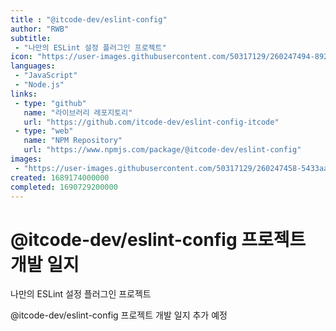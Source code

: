 ```yaml
---
title : "@itcode-dev/eslint-config"
author: "RWB"
subtitle:
 - "나만의 ESLint 설정 플러그인 프로젝트"
icon: "https://user-images.githubusercontent.com/50317129/260247494-8927ed2f-12a0-4a88-a210-a876ffa20068.png"
languages:
 - "JavaScript"
 - "Node.js"
links:
 - type: "github"
   name: "라이브러리 레포지토리"
   url: "https://github.com/itcode-dev/eslint-config-itcode"
 - type: "web"
   name: "NPM Repository"
   url: "https://www.npmjs.com/package/@itcode-dev/eslint-config"
images:
 - "https://user-images.githubusercontent.com/50317129/260247458-5433aa31-3f43-4725-af70-ab308dcf7464.png"
created: 1689174000000
completed: 1690729200000
---
```


# @itcode-dev/eslint-config 프로젝트 개발 일지

나만의 ESLint 설정 플러그인 프로젝트

@itcode-dev/eslint-config 프로젝트 개발 일지 추가 예정